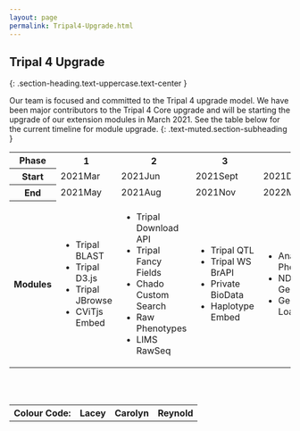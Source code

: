 ```yaml
---
layout: page
permalink: Tripal4-Upgrade.html
---
```


## Tripal 4 Upgrade
{: .section-heading.text-uppercase.text-center }

Our team is focused and committed to the Tripal 4 upgrade model. We have been major contributors to the Tripal 4 Core upgrade and will be starting the upgrade of our extension modules in March 2021. See the table below for the current timeline for module upgrade.
{: .text-muted.section-subheading }

<table class="tripal4">
 <tr class="border-bottom border-top">
	<th>Phase</th>
	<th>1</th>
	<th>2</th>
	<th>3</th>
	<th>4</th>
	<th>5</th>
	<th class="border-right">6</th>
 </tr>
 <tr>
	<th>Start</th>
	<td>2021Mar</td>
	<td>2021Jun</td>
	<td>2021Sept</td>
	<td>2021Dec</td>
	<td>2022Apr</td>
	<td class="border-right">2022Jul</td>
 </tr>
 <tr class="border-bottom">
	 <th>End</th>
	 <td>2021May</td>
	 <td>2021Aug</td>
	 <td>2021Nov</td>
	 <td>2022Mar</td>
	 <td>2022Jun</td>
	 <td class="border-right">2022Sept</td>
 </tr>
 <tr class="border-bottom">
 	<th>Modules</th>
	<td>
		<ul>
			<li class="lacey">Tripal BLAST</li>
			<li class="reynold">Tripal D3.js</li>
			<li class="lacey">Tripal JBrowse</li>
			<li class="carolyn">CViTjs Embed</li>
		</ul>
	</td>
	<td>
		<ul>
			<li class="lacey">Tripal Download API</li>
			<li class="reynold">Tripal Fancy Fields</li>
			<li class="lacey">Chado Custom Search</li>
			<li class="reynold">Raw Phenotypes</li>
			<li class="carolyn">LIMS RawSeq</li>
			</ul>
		</td>
		<td>
			<ul>
			<li class="lacey">Tripal QTL</li>
			<li class="reynold">Tripal WS BrAPI</li>
			<li class="lacey">Private BioData</li>
			<li class="carolyn">Haplotype Embed</li>
			</ul>
		</td>
		<td>
			<ul>
			<li class="reynold">Analyzed Phenotypes</li>
			<li class="lacey">ND Genotypes</li>
			<li class="carolyn">Genotypes Loader</li>
			</ul>
		</td>
		<td>
			<ul>
			<li class="lacey">UofS PB Germplasm</li>
			<li class="carolyn">VCF Filter</li>
			<li class="reynold">KP Theme</li>
			<li class="reynold">KP Frontpage</li>
			</ul>
		</td>
		<td class="border-right">
			<ul>
			<li class="lacey">KP Searches, KP Entities, KP Fields</li>
			<li class="reynold">User Charts</li>
			<li class="carolyn">Pos Convert</li>
			<li class="reynold">Tripal BibTeX</li>
			</ul>
		</td>
	</tr>
</table>

<br />
<br />

<table class="tripal4">
	<tr class="border-top border-bottom">
		<th>Colour Code:</th>
		<th class="lacey">Lacey</th>
		<th class="carolyn">Carolyn</th>
		<th class="reynold border-right">Reynold</th>
	</tr>
</table>
